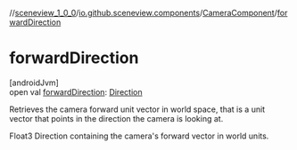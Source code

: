 //[sceneview_1_0_0](../../../index.md)/[io.github.sceneview.components](../index.md)/[CameraComponent](index.md)/[forwardDirection](forward-direction.md)

# forwardDirection

[androidJvm]\
open val [forwardDirection](forward-direction.md): [Direction](../../io.github.sceneview.math/index.md#1758682841%2FClasslikes%2F-602047187)

Retrieves the camera forward unit vector in world space, that is a unit vector that points in the direction the camera is looking at.

Float3 Direction containing the camera's forward vector in world units.
